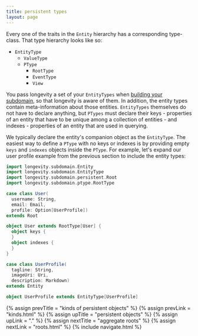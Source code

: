 ```yaml
---
title: persistent types
layout: page
---
```


Every one of the traits in the `Entity` hierarchy has a corresponding
type-class. That type hierarchy looks like so:

- `EntityType`
  - `ValueType`
  - `PType`
    - `RootType`
    - `EventType`
    - `View`

You pass longevity a set of your `EntityTypes` when [building your
subdomain](../subdomain), so that longevity is aware of them. In
addition, the entity types contain meta-information about those
entities. `EntityTypes` themselves do not have to declare anything,
but `PTypes` must declare their keys - properties of an entity that
have to be unique among a collection of entities - and indexes -
properties of an entity that are used in querying.

We typically declare the entity's companion object as the
`EntityType`. The easiest way to define a `PType` with no keys or
indexes is by providing empty `keys` and `indexes` objects inside the
`PType`. For example, let's expand our user profile example from the
previous section to include the entity types:

```scala
import longevity.subdomain.Entity
import longevity.subdomain.EntityType
import longevity.subdomain.persistent.Root
import longevity.subdomain.ptype.RootType

case class User(
  username: String,
  email: Email,
  profile: Option[UserProfile])
extends Root

object User extends RootType[User] {
  object keys {
  }
  object indexes {
  }
}

case class UserProfile(
  tagline: String,
  imageUri: Uri,
  description: Markdown)
extends Entity

object UserProfile extends EntityType[UserProfile]
```

{% assign prevTitle = "kinds of persistent objects" %}
{% assign prevLink = "kinds.html" %}
{% assign upTitle = "persistent objects" %}
{% assign upLink = "." %}
{% assign nextTitle = "aggregate roots" %}
{% assign nextLink = "roots.html" %}
{% include navigate.html %}

